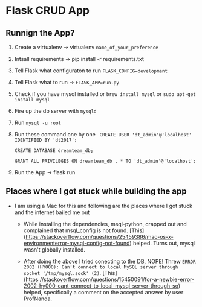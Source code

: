 # Flask CRUD App

## Runnign the App?

1) Create a virtualenv -> virtualenv `name_of_your_preference`
2) Intsall requirements -> pip install -r requirements.txt
3) Tell Flask what configuraton to run `FLASK_CONFIG=development`
4) Tell Flask what to run -> `FLASK_APP=run.py`
5) Check if you have mysql installed or `brew install mysql` or `sudo apt-get install mysql`
6) Fire up the db server with `mysqld`
7) Run `mysql -u root`
8) Run these command one by one
    ``` CREATE USER 'dt_admin'@'localhost' IDENTIFIED BY 'dt2017';```
    
    ```CREATE DATABASE dreamteam_db;```
    
    ```GRANT ALL PRIVILEGES ON dreamteam_db . * TO 'dt_admin'@'localhost';```
9) Run the App -> flask run


## Places where I got stuck while building the app
* I am using a Mac for this and following are the places where I got stuck and the internet bailed me out
    * While installing the dependencies, msql-python, crapped out and complained that msql_config is not found. [This] (https://stackoverflow.com/questions/25459386/mac-os-x-environmenterror-mysql-config-not-found) helped. Turns out, mysql wasn't globally installed.

    * After doing the above I tried conecting to the DB, NOPE! Threw `ERROR 2002 (HY000): Can't connect to local MySQL server through socket '/tmp/mysql.sock' (2)`. [This] (https://stackoverflow.com/questions/15450091/for-a-newbie-error-2002-hy000-cant-connect-to-local-mysql-server-through-so) helped, specifically a comment on the accepted answer by user ProfNanda.

